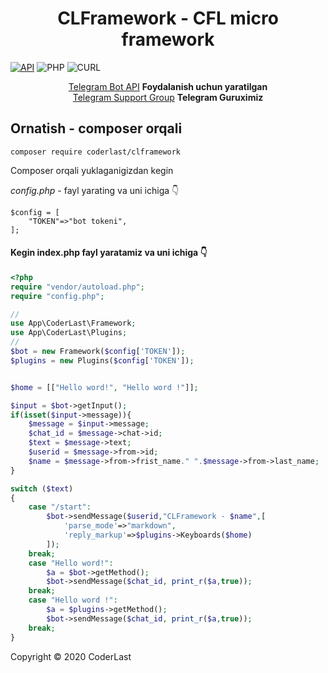 <h1 align="center">CLFramework - CFL micro framework</h1>

[![API](https://img.shields.io/badge/CLFramework-Mart%2007%2C%202021-36ade1.svg)](https://core.telegram.org/bots/api)
![PHP](https://img.shields.io/badge/php-%3E%3D7.4-8892bf.svg)
![CURL](https://img.shields.io/badge/cURL-required-green.svg)

<div align="center">
	<a href="https://core.telegram.org/bots/api">Telegram Bot API</a> <b>Foydalanish uchun yaratilgan</b> 
	<br>
	<a href="https://telegram.me/Clframework">Telegram Support Group</a> <b>Telegram Guruximiz</b> 
</div>

## Ornatish - composer orqali
```
composer require coderlast/clframework
```
Composer orqali yuklaganigizdan kegin 

*config.php* - fayl yarating va uni ichiga 👇
```
$config = [
	"TOKEN"=>"bot tokeni",
];
```
#### Kegin index.php fayl yaratamiz va uni ichiga 👇

```php
<?php
require "vendor/autoload.php";
require "config.php";

//
use App\CoderLast\Framework;
use App\CoderLast\Plugins;
//
$bot = new Framework($config['TOKEN']);
$plugins = new Plugins($config['TOKEN']);


$home = [["Hello word!", "Hello word !"]];

$input = $bot->getInput();
if(isset($input->message)){
	$message = $input->message;
	$chat_id = $message->chat->id;
	$text = $message->text;
	$userid	= $message->from->id;
	$name = $message->from->frist_name." ".$message->from->last_name;
}

switch ($text)
{
    case "/start":
        $bot->sendMessage($userid,"CLFramework - $name",[
            'parse_mode'=>"markdown",
            'reply_markup'=>$plugins->Keyboards($home)
        ]);
    break;
    case "Hello word!":
        $a = $bot->getMethod();
        $bot->sendMessage($chat_id, print_r($a,true));
    break;
    case "Hello word !":
        $a = $plugins->getMethod();
        $bot->sendMessage($chat_id, print_r($a,true));
    break;
}
```


Copyright © 2020 CoderLast

